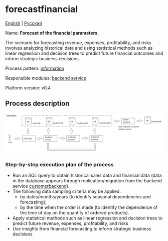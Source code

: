 # forecastfinancial

[English](forecastfinancial.md) | [Русский](forecastfinancial.ru.md)

Name: **Forecast of the financial parameters**.

The scenario for forecasting revenue, expenses, profitability, and risks involves analyzing historical data and using statistical methods such as linear regression and decision trees to predict future financial outcomes and inform strategic business decisions.

Process pattern: [information](../../processpatterns/information.md)

Responsible modules: [backend service](../../backend/predictivebackend.md)

Platform version: v0.4

## Process description

![information_overall](../../img/processpatterns/information_overall.png)

### Step-by-step execution plan of the process

- Run an SQL query to obtain historical sales data and financial data (data in the database appears through replication/migration from the backend service [customerbackend](../../backend/customerbackend.ru.md)).
- The following data sampling criteria may be applied:
    - by dates/months/years (to identify seasonal dependencies and forecasting);
    - by the time when the order is made (to identify the dependence of the time of day on the quantity of ordered products).
- Apply statistical methods such as linear regression and decision trees to predict future revenue, expenses, profitability, and risks
- Use insights from financial forecasting to inform strategic business decisions

